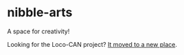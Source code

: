 # nibble-arts
A space for creativity!

Looking for the Loco-CAN project? [It moved to a new place](https://loco-can.github.io).
